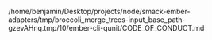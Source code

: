/home/benjamin/Desktop/projects/node/smack-ember-adapters/tmp/broccoli_merge_trees-input_base_path-gzevAHnq.tmp/10/ember-cli-qunit/CODE_OF_CONDUCT.md